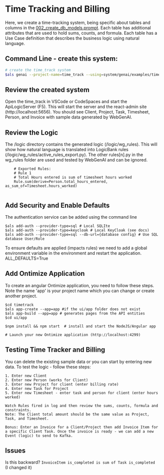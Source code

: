 # Time Tracking and Billing 
 Here, we create a time-tracking system, being specific about tables and columns in the [002_create_db_models.prompt](./).  Each table has additional attributes that are used to hold sums, counts, and formula.  Each table has a Use Case definition that describes the business logic using natural language.  

## Command Line - create this system:
```bash
# create the time_track system
$als genai --project-name=time_track --using=system/genai/examples/time_tracking_billing/002_create_db_models.prompt
```

## Review the created system
Open the time_track in VSCode or CodeSpaces and start the ApiLogicServer (F5). This will start the server and the react-admin site (http://localhost:5656). You should see Client, Project, Task, Timesheet, Person, and Invoice with sample data generated by WebGenAI.  

## Review the Logic
The /logic directory contains the generated logic (/logic/wg_rules).  This will show how natural language is translated into LogicBank rules (/logic/wg_rules/active_rules_export.py). The other rules[n].py in the wg_rules folder are used and tested by WebGenAI and can be ignored.

```
    # Exported Rules:
    # Rule 1 
    # Total Hours entered is sum of timesheet hours worked
    Rule.sum(derive=Person.total_hours_entered, as_sum_of=Timesheet.hours_worked)
    
```

## Add Security and Enable Defaults
The authentication service can be added using the command line
```
$als add-auth --provider-type=sql # Local SQLIte
$als add-auth --provider-type=keycloak # Local KeyCloak (see docs)
$als add-auth --provider-type=sql --db-url={database config} # Use SQL database User/Role
```
To ensure defaults are applied (impacts rules) we need to add a global environment variable in the environment and restart the application.
ALL_DEFAULTS=True

## Add Ontimize Application
To create an angular Ontimize application, you need to follow these steps.  Note the name 'app' is your project name which you can change or create another project.
```
$cd timetrack
$als app-create --app=app #if the ui/app folder does not exist
$als app-build --app=app # generates pages from the API entities
$cd ui/app

$npm install && npm start  # install and start the NodeJS/Angular app

# Launch your new Ontimize application (http://localhost:4299)

```

## Testing Time Tracker and Billing
You can delete the existing sample data or you can start by entering new data.  To test the logic - follow these steps:
```
1. Enter new Client
2. Enter new Person (works for Client)
3. Enter new Project for client (enter billing rate)
4. Enter new Task for Project
5. Enter new Timesheet - enter task and person for client (enter hours worked)

Watch Rules fired in log and then review the sums, counts, formula and constraints.
Note: The Client total amount should be the same value as Project, Task, and Timesheet.

Bonus: Enter an Invoice for a Client/Project then add Invoice Item for a specific Client Task. Once the invoice is ready - we can add a new Event (logic) to send to Kafka.
```

## Issues

Is this backward? `InvoiceItem is_completed is sum of Task is_completed` (I changed it)